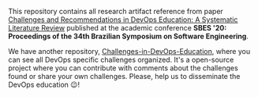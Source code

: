 This repository contains all research artifact reference from paper [Challenges and Recommendations in DevOps Education: A Systematic Literature Review](https://dl.acm.org/doi/abs/10.1145/3422392.3422496) 
published at the academic conference **SBES '20: Proceedings of the 34th Brazilian Symposium on Software Engineering**. 


We have another repository, [Challenges-in-DevOps-Education](https://github.com/devops-education/Challenges-in-DevOps-Education), 
where you can see all DevOps specific challenges organized. It's a open-source project where you can contribute with comments about the challenges found or share
your own challenges. Please, help us to disseminate the DevOps education 😉!
